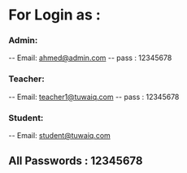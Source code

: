# For Login as :
### Admin:
-- Email: ahmed@admin.com
-- pass : 12345678

### Teacher:
-- Email: teacher1@tuwaiq.com
-- pass : 12345678

### Student:
-- Email: student@tuwaiq.com

## All Passwords : 12345678

